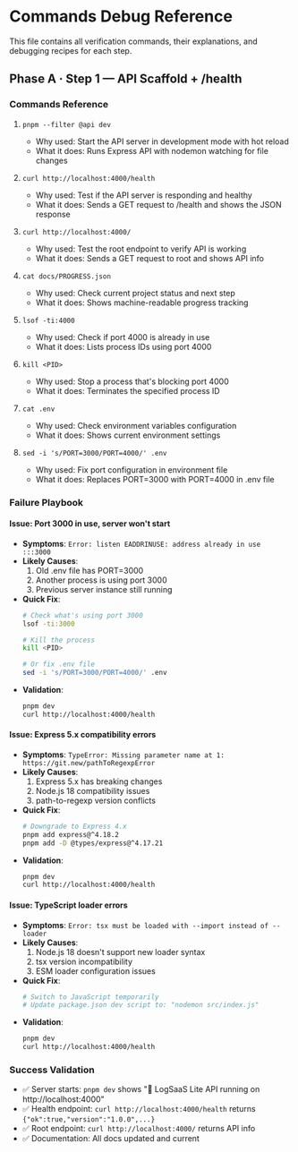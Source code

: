 # Commands Debug Reference

This file contains all verification commands, their explanations, and debugging recipes for each step.

## Phase A · Step 1 — API Scaffold + /health

### Commands Reference

1) `pnpm --filter @api dev`
   - Why used: Start the API server in development mode with hot reload
   - What it does: Runs Express API with nodemon watching for file changes

2) `curl http://localhost:4000/health`
   - Why used: Test if the API server is responding and healthy
   - What it does: Sends a GET request to /health and shows the JSON response

3) `curl http://localhost:4000/`
   - Why used: Test the root endpoint to verify API is working
   - What it does: Sends a GET request to root and shows API info

4) `cat docs/PROGRESS.json`
   - Why used: Check current project status and next step
   - What it does: Shows machine-readable progress tracking

5) `lsof -ti:4000`
   - Why used: Check if port 4000 is already in use
   - What it does: Lists process IDs using port 4000

6) `kill <PID>`
   - Why used: Stop a process that's blocking port 4000
   - What it does: Terminates the specified process ID

7) `cat .env`
   - Why used: Check environment variables configuration
   - What it does: Shows current environment settings

8) `sed -i 's/PORT=3000/PORT=4000/' .env`
   - Why used: Fix port configuration in environment file
   - What it does: Replaces PORT=3000 with PORT=4000 in .env file

### Failure Playbook

#### Issue: Port 3000 in use, server won't start
- **Symptoms**: `Error: listen EADDRINUSE: address already in use :::3000`
- **Likely Causes**: 
  1. Old .env file has PORT=3000
  2. Another process is using port 3000
  3. Previous server instance still running
- **Quick Fix**: 
  ```bash
  # Check what's using port 3000
  lsof -ti:3000
  
  # Kill the process
  kill <PID>
  
  # Or fix .env file
  sed -i 's/PORT=3000/PORT=4000/' .env
  ```
- **Validation**: 
  ```bash
  pnpm dev
  curl http://localhost:4000/health
  ```

#### Issue: Express 5.x compatibility errors
- **Symptoms**: `TypeError: Missing parameter name at 1: https://git.new/pathToRegexpError`
- **Likely Causes**: 
  1. Express 5.x has breaking changes
  2. Node.js 18 compatibility issues
  3. path-to-regexp version conflicts
- **Quick Fix**: 
  ```bash
  # Downgrade to Express 4.x
  pnpm add express@^4.18.2
  pnpm add -D @types/express@^4.17.21
  ```
- **Validation**: 
  ```bash
  pnpm dev
  curl http://localhost:4000/health
  ```

#### Issue: TypeScript loader errors
- **Symptoms**: `Error: tsx must be loaded with --import instead of --loader`
- **Likely Causes**: 
  1. Node.js 18 doesn't support new loader syntax
  2. tsx version incompatibility
  3. ESM loader configuration issues
- **Quick Fix**: 
  ```bash
  # Switch to JavaScript temporarily
  # Update package.json dev script to: "nodemon src/index.js"
  ```
- **Validation**: 
  ```bash
  pnpm dev
  curl http://localhost:4000/health
  ```

### Success Validation
- ✅ Server starts: `pnpm dev` shows "🚀 LogSaaS Lite API running on http://localhost:4000"
- ✅ Health endpoint: `curl http://localhost:4000/health` returns `{"ok":true,"version":"1.0.0",...}`
- ✅ Root endpoint: `curl http://localhost:4000/` returns API info
- ✅ Documentation: All docs updated and current
